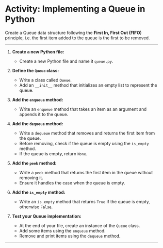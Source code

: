 # Activity: Implementing a Queue in Python

Create a Queue data structure following the **First In, First Out (FIFO)** principle,
i.e. the first item added to the queue is the first to be removed.

---

1. **Create a new Python file:**

   - Create a new Python file and name it `queue.py`.

2. **Define the `Queue` class:**

   - Write a class called `Queue`.
   - Add an `__init__` method that initializes an empty list to represent the queue.

3. **Add the `enqueue` method:**

   - Write an `enqueue` method that takes an item as an argument and appends it to the queue.

4. **Add the `dequeue` method:**

   - Write a `dequeue` method that removes and returns the first item from the queue.
   - Before removing, check if the queue is empty using the `is_empty` method.
   - If the queue is empty, return `None`.

5. **Add the `peek` method:**

   - Write a `peek` method that returns the first item in the queue without removing it.
   - Ensure it handles the case when the queue is empty.

6. **Add the `is_empty` method:**

   - Write an `is_empty` method that returns `True` if the queue is empty, otherwise `False`.

7. **Test your Queue implementation:**
   - At the end of your file, create an instance of the `Queue` class.
   - Add some items using the `enqueue` method.
   - Remove and print items using the `dequeue` method.

---
